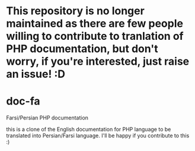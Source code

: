 # This repository is no longer maintained as there are few people willing to contribute to tranlation of PHP documentation, but don't worry, if you're interested, just raise an issue! :D

# doc-fa
Farsi/Persian PHP documentation

this is a clone of the English documentation for PHP language to be translated into Persian/Farsi language. I'll be happy if you contribute to this :)
